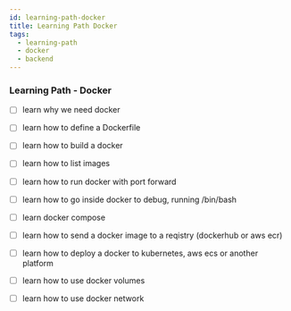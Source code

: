 ```yaml
---
id: learning-path-docker
title: Learning Path Docker
tags:
  - learning-path
  - docker
  - backend
---
```


### Learning Path - Docker

- [ ] learn why we need docker
- [ ] learn how to define a Dockerfile
- [ ] learn how to build a docker
- [ ] learn how to list images
- [ ] learn how to run docker with port forward
- [ ] learn how to go inside docker to debug, running /bin/bash
- [ ] learn docker compose
- [ ] learn how to send a docker image to a reqistry (dockerhub or aws ecr)
- [ ] learn how to deploy a docker to kubernetes, aws ecs or another platform
- [ ] learn how to use docker volumes
- [ ] learn how to use docker network

